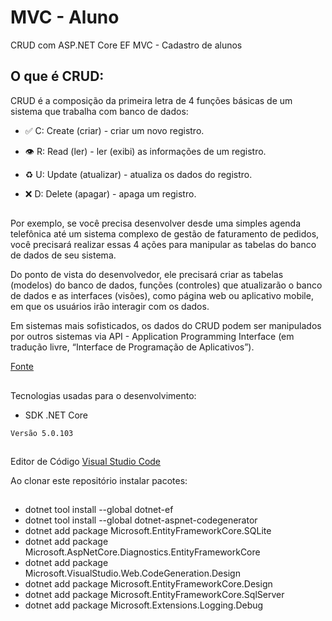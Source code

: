 # MVC - Aluno
 CRUD com ASP.NET Core EF MVC - Cadastro de alunos

## O que é CRUD:

CRUD é a composição da primeira letra de 4 funções básicas de um sistema que trabalha com banco de dados:

- ✅ C: Create (criar) - criar um novo registro.

- 👁 R: Read (ler) - ler (exibi) as informações de um registro.

- ♻️ U: Update (atualizar) - atualiza os dados do registro.

- ❌ D: Delete (apagar) - apaga um registro.
##
Por exemplo, se você precisa desenvolver desde uma simples agenda telefônica até um sistema complexo de gestão de faturamento de pedidos, você precisará realizar essas 4 ações para manipular as tabelas do banco de dados de seu sistema.

Do ponto de vista do desenvolvedor, ele precisará criar as tabelas (modelos) do banco de dados, funções (controles) que atualizarão o banco de dados e as interfaces (visões), como página web ou aplicativo mobile, em que os usuários irão interagir com os dados. 

Em sistemas mais sofisticados, os dados do CRUD podem ser manipulados por outros sistemas via API - Application Programming Interface (em tradução livre, “Interface de Programação de Aplicativos”).

[Fonte](https://angelopublio.com.br/blog/crud)
##
Tecnologias usadas para o desenvolvimento:
* SDK .NET Core
```
Versão 5.0.103
```
##
Editor de Código
[Visual Studio Code](https://code.visualstudio.com/download)

Ao clonar este repositório instalar pacotes:
##
- dotnet tool install --global dotnet-ef
- dotnet tool install --global dotnet-aspnet-codegenerator
- dotnet add package Microsoft.EntityFrameworkCore.SQLite
- dotnet add package Microsoft.AspNetCore.Diagnostics.EntityFrameworkCore
- dotnet add package Microsoft.VisualStudio.Web.CodeGeneration.Design
- dotnet add package Microsoft.EntityFrameworkCore.Design
- dotnet add package Microsoft.EntityFrameworkCore.SqlServer
- dotnet add package Microsoft.Extensions.Logging.Debug
##

